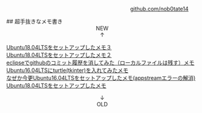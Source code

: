 <p style="width: 95%; text-align: right;"><a href="https://github.com/nob0tate14">github.com/nob0tate14</a></p>
## 超手抜きなメモ書き

<div style="text-align: center;">NEW<br>↑</div>

<a href="https://nob0tate14.github.io/tiraura/ubuntu1804setup_3">Ubuntu18.04LTSをセットアップしたメモ３</a>  
<a href="https://nob0tate14.github.io/tiraura/ubuntu1804setup_2">Ubuntu18.04LTSをセットアップしたメモ２</a>  
<a href="https://nob0tate14.github.io/tiraura/20180619_1">eclipseでgithubのコミット履歴を消してみた（ローカルファイルは残す）メモ</a>  
<a href="https://nob0tate14.github.io/tiraura/20180618_1">Ubuntu16.04LTSにturtle(tkinter)を入れてみたメモ</a>  
<a href="https://nob0tate14.github.io/tiraura/20180617_1">なぜか今更Ubuntu16.04LTSをセットアップしたメモ(appstreamエラーの解消)</a>  
<a href="https://nob0tate14.github.io/tiraura/ubuntu1804setup_1">Ubuntu18.04LTSをセットアップしたメモ</a>  

<div style="text-align: center;">↓<br>OLD</div>
